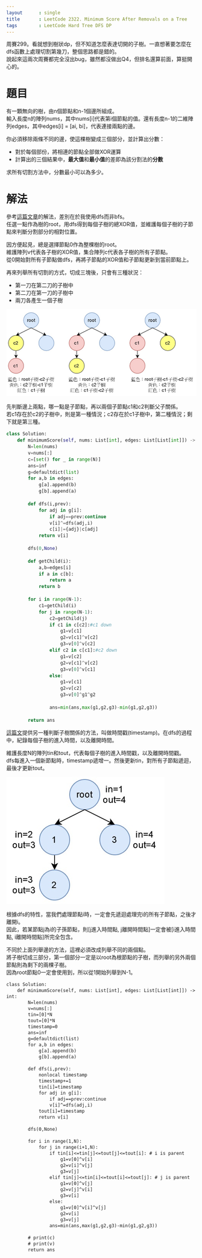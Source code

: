 ```yaml
--- 
layout      : single
title       : LeetCode 2322. Minimum Score After Removals on a Tree
tags        : LeetCode Hard Tree DFS DP
---
```

周賽299。看就想到樹狀dp，但不知道怎麼表達切開的子樹。一直想著要怎麼在dfs函數上處理切割第幾刀，整個思路都是錯的。  
說起來這兩次周賽都完全沒出bug，雖然都沒做出Q4，但排名還算前面，算挺開心的。  

# 題目
有一顆無向的樹，由n個節點和n-1個邊所組成。  
輸入長度n的陣列nums，其中nums[i]代表第i個節點的值。還有長度n-1的二維陣列edges，其中edges[i] = [ai, bi]，代表連接兩點的邊。  

你必須移除兩條不同的邊，使這棵樹變成三個部分，並計算出分數：  
- 對於每個部份，將相連的節點全部做XOR運算  
- 計算出的三個結果中，**最大值**和**最小值**的差即為該分割法的**分數**  

求所有切割方法中，分數最小可以為多少。  

# 解法
參考[這篇文章](https://leetcode.com/problems/minimum-score-after-removals-on-a-tree/discuss/2198665/Python-3-Explanation-with-pictures)的解法，差別在於我使用dfs而非bfs。  
任選一點作為樹的root，用dfs得到每個子樹的總XOR值，並維護每個子樹的子節點來判斷分割部分的相對位置。  

因方便起見，總是選擇節點0作為整棵樹的root。  
維護陣列v代表各子樹的XOR值，集合陣列c代表各子樹的所有子節點。  
從0開始對所有子節點做dfs，再將子節點的XOR值和子節點更新到當前節點上。  

再來列舉所有切割的方式，切成三塊後，只會有三種狀況：  
- 第一刀在第二刀的子樹中  
- 第二刀在第一刀的子樹中  
- 兩刀各產生一個子樹  

![示意圖](/assets/img/2322-1.jpg)

先判斷邊上兩點，哪一點是子節點，再以兩個子節點c1和c2判斷父子關係。  
若c1存在於c2的子樹中，則是第一種情況；c2存在於c1子樹中，第二種情況；剩下就是第三種。  

```python
class Solution:
    def minimumScore(self, nums: List[int], edges: List[List[int]]) -> int:
        N=len(nums)
        v=nums[:]
        c=[set() for _ in range(N)]
        ans=inf
        g=defaultdict(list)
        for a,b in edges:
            g[a].append(b)
            g[b].append(a)
            
        def dfs(i,prev):
            for adj in g[i]:
                if adj==prev:continue
                v[i]^=dfs(adj,i)
                c[i]|={adj}|c[adj]
            return v[i]
        
        dfs(0,None)
        
        def getChild(i):
            a,b=edges[i]
            if a in c[b]:
                return a
            return b
       
        for i in range(N-1):
            c1=getChild(i)
            for j in range(N-1):
                c2=getChild(j)
                if c1 in c[c2]:#c1 down
                    g1=v[c1]
                    g2=v[c1]^v[c2]
                    g3=v[0]^v[c2]
                elif c2 in c[c1]:#c2 down
                    g1=v[c2]
                    g2=v[c1]^v[c2]
                    g3=v[0]^v[c1]
                else:
                    g1=v[c1]
                    g2=v[c2]
                    g3=v[0]^g1^g2
                    
                ans=min(ans,max(g1,g2,g3)-min(g1,g2,g3))
            
        return ans
```

[這篇文](https://leetcode.cn/problems/minimum-score-after-removals-on-a-tree/solution/dfs-shi-jian-chuo-chu-li-shu-shang-wen-t-x1kk/)提供另一種判斷子樹關係的方法，叫做時間戳(timestamp)。在dfs的過程中，紀錄每個子樹的進入時間，以及離開時間。  

維護長度N的陣列tin和tout，代表每個子樹的進入時間戳，以及離開時間戳。  
dfs每進入一個新節點時，timestamp遞增一。然後更新tin，對所有子節點遞迴，最後才更新tout。  

![示意圖](/assets/img/2322-2.jpg)  

根據dfs的特性，當我們處理節點i時，一定會先遞迴處理完i的所有子節點，之後才離開i。  
因此，若某節點j為i的子孫節點，則[j進入時間點, j離開時間點]一定會被[i進入時間點, i離開時間點]所完全包含。  

不同於上面列舉邊的方法，這裡必須改成列舉不同的兩個點。  
將子樹切成三部分，第一個部分一定是以root為根節點的子樹，而列舉的另外兩個節點則為剩下的兩棵子樹。  
因為root節點0一定會使用到，所以從1開始列舉到N-1。

```pytyon
class Solution:
    def minimumScore(self, nums: List[int], edges: List[List[int]]) -> int:
        N=len(nums)
        v=nums[:]
        tin=[0]*N
        tout=[0]*N
        timestamp=0
        ans=inf
        g=defaultdict(list)
        for a,b in edges:
            g[a].append(b)
            g[b].append(a)
            
        def dfs(i,prev):
            nonlocal timestamp
            timestamp+=1
            tin[i]=timestamp
            for adj in g[i]:
                if adj==prev:continue
                v[i]^=dfs(adj,i)
            tout[i]=timestamp
            return v[i]
        
        dfs(0,None)
       
        for i in range(1,N):
            for j in range(i+1,N):
                if tin[i]<=tin[j]<=tout[j]<=tout[i]: # i is parent
                    g1=v[0]^v[i]
                    g2=v[i]^v[j]
                    g3=v[j]
                elif tin[j]<=tin[i]<=tout[i]<=tout[j]: # j is parent
                    g1=v[0]^v[j]
                    g2=v[j]^v[i]
                    g3=v[i]
                else:
                    g1=v[0]^v[i]^v[j]
                    g2=v[i]
                    g3=v[j]
                ans=min(ans,max(g1,g2,g3)-min(g1,g2,g3))
            
        # print(c)
        # print(v)
        return ans
```